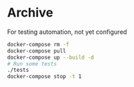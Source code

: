 # Archive

For testing automation, not yet configured
``` bash
docker-compose rm -f
docker-compose pull
docker-compose up --build -d
# Run some tests
./tests
docker-compose stop -t 1
```